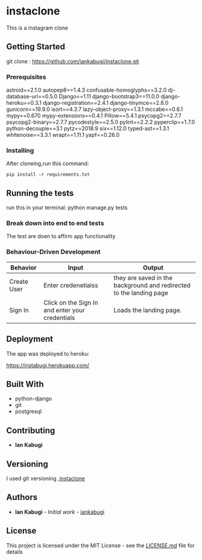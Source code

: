 # instaclone
This is a instagram clone
## Getting Started

git clone : https://github.com/iankabugi/instaclone.git

### Prerequisites

astroid==2.1.0
autopep8==1.4.3
confusable-homoglyphs==3.2.0
dj-database-url==0.5.0
Django==1.11
django-bootstrap3==11.0.0
django-heroku==0.3.1
django-registration==2.4.1
django-tinymce==2.8.0
gunicorn==19.9.0
isort==4.3.7
lazy-object-proxy==1.3.1
mccabe==0.6.1
mypy==0.670
mypy-extensions==0.4.1
Pillow==5.4.1
psycopg2==2.7.7
psycopg2-binary==2.7.7
pycodestyle==2.5.0
pylint==2.2.2
pyperclip==1.7.0
python-decouple==3.1
pytz==2018.9
six==1.12.0
typed-ast==1.3.1
whitenoise==3.3.1
wrapt==1.11.1
yapf==0.26.0


### Installing

After cloneing,run this command:

```
pip install -r requirements.txt
```


## Running the tests

run this in your terminal: python manage.py tests

### Break down into end to end tests

The test are doen to affirm app functionality
### Behaviour-Driven Development
| Behavior            | Input                         | Output                        |
| ------------------- | ----------------------------- | ----------------------------- |
| Create User | Enter credenetialss | they are saved in the background and redirected to the landing page |
| Sign In | Click on the Sign In and enter your credentials | Loads the landing page. |


## Deployment

The app was deployed to heroku:

https://instabugi.herokuapp.com/

## Built With

* python-django
* git
* postgresql

## Contributing

* **Ian Kabugi**

## Versioning

I used git versioning ,[instaclone](https://github.com/iankabugi/instaclone/tags)

## Authors

* **Ian Kabugi** - *Initial work* - [iankabugi](https://github.com/iankabugi/instaclone)

## License

This project is licensed under the MIT License - see the [LICENSE.md](LICENSE.md) file for details
